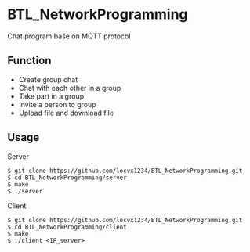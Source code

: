 # BTL_NetworkProgramming
Chat program base on MQTT protocol 


## Function

- Create group chat
- Chat with each other in a group
- Take part in a group
- Invite a person to group
- Upload file and download file 
		
			
## Usage 

Server 

```
$ git clone https://github.com/locvx1234/BTL_NetworkProgramming.git
$ cd BTL_NetworkProgramming/server 
$ make 
$ ./server
```

Client 

```
$ git clone https://github.com/locvx1234/BTL_NetworkProgramming.git
$ cd BTL_NetworkProgramming/client
$ make
$ ./client <IP_server>
```


